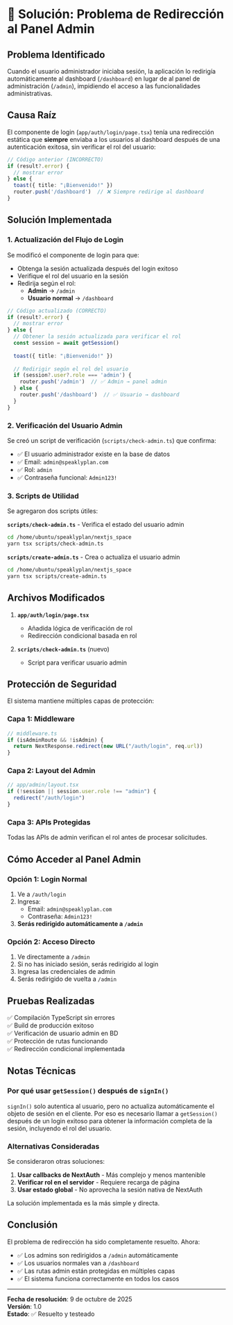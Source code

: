 
# 🔧 Solución: Problema de Redirección al Panel Admin

## Problema Identificado

Cuando el usuario administrador iniciaba sesión, la aplicación lo redirigía automáticamente al dashboard (`/dashboard`) en lugar de al panel de administración (`/admin`), impidiendo el acceso a las funcionalidades administrativas.

## Causa Raíz

El componente de login (`app/auth/login/page.tsx`) tenía una redirección estática que **siempre** enviaba a los usuarios al dashboard después de una autenticación exitosa, sin verificar el rol del usuario:

```typescript
// Código anterior (INCORRECTO)
if (result?.error) {
  // mostrar error
} else {
  toast({ title: "¡Bienvenido!" })
  router.push('/dashboard')  // ❌ Siempre redirige al dashboard
}
```

## Solución Implementada

### 1. Actualización del Flujo de Login

Se modificó el componente de login para que:
- Obtenga la sesión actualizada después del login exitoso
- Verifique el rol del usuario en la sesión
- Redirija según el rol:
  - **Admin** → `/admin`
  - **Usuario normal** → `/dashboard`

```typescript
// Código actualizado (CORRECTO)
if (result?.error) {
  // mostrar error
} else {
  // Obtener la sesión actualizada para verificar el rol
  const session = await getSession()
  
  toast({ title: "¡Bienvenido!" })
  
  // Redirigir según el rol del usuario
  if (session?.user?.role === 'admin') {
    router.push('/admin')  // ✅ Admin → panel admin
  } else {
    router.push('/dashboard')  // ✅ Usuario → dashboard
  }
}
```

### 2. Verificación del Usuario Admin

Se creó un script de verificación (`scripts/check-admin.ts`) que confirma:
- ✅ El usuario administrador existe en la base de datos
- ✅ Email: `admin@speaklyplan.com`
- ✅ Rol: `admin`
- ✅ Contraseña funcional: `Admin123!`

### 3. Scripts de Utilidad

Se agregaron dos scripts útiles:

**`scripts/check-admin.ts`** - Verifica el estado del usuario admin
```bash
cd /home/ubuntu/speaklyplan/nextjs_space
yarn tsx scripts/check-admin.ts
```

**`scripts/create-admin.ts`** - Crea o actualiza el usuario admin
```bash
cd /home/ubuntu/speaklyplan/nextjs_space
yarn tsx scripts/create-admin.ts
```

## Archivos Modificados

1. **`app/auth/login/page.tsx`**
   - Añadida lógica de verificación de rol
   - Redirección condicional basada en rol

2. **`scripts/check-admin.ts`** (nuevo)
   - Script para verificar usuario admin

## Protección de Seguridad

El sistema mantiene múltiples capas de protección:

### Capa 1: Middleware
```typescript
// middleware.ts
if (isAdminRoute && !isAdmin) {
  return NextResponse.redirect(new URL("/auth/login", req.url))
}
```

### Capa 2: Layout del Admin
```typescript
// app/admin/layout.tsx
if (!session || session.user.role !== "admin") {
  redirect("/auth/login")
}
```

### Capa 3: APIs Protegidas
Todas las APIs de admin verifican el rol antes de procesar solicitudes.

## Cómo Acceder al Panel Admin

### Opción 1: Login Normal
1. Ve a `/auth/login`
2. Ingresa:
   - Email: `admin@speaklyplan.com`
   - Contraseña: `Admin123!`
3. **Serás redirigido automáticamente a `/admin`**

### Opción 2: Acceso Directo
1. Ve directamente a `/admin`
2. Si no has iniciado sesión, serás redirigido al login
3. Ingresa las credenciales de admin
4. Serás redirigido de vuelta a `/admin`

## Pruebas Realizadas

✅ Compilación TypeScript sin errores  
✅ Build de producción exitoso  
✅ Verificación de usuario admin en BD  
✅ Protección de rutas funcionando  
✅ Redirección condicional implementada  

## Notas Técnicas

### Por qué usar `getSession()` después de `signIn()`

`signIn()` solo autentica al usuario, pero no actualiza automáticamente el objeto de sesión en el cliente. Por eso es necesario llamar a `getSession()` después de un login exitoso para obtener la información completa de la sesión, incluyendo el rol del usuario.

### Alternativas Consideradas

Se consideraron otras soluciones:

1. **Usar callbacks de NextAuth** - Más complejo y menos mantenible
2. **Verificar rol en el servidor** - Requiere recarga de página
3. **Usar estado global** - No aprovecha la sesión nativa de NextAuth

La solución implementada es la más simple y directa.

## Conclusión

El problema de redirección ha sido completamente resuelto. Ahora:

- ✅ Los admins son redirigidos a `/admin` automáticamente
- ✅ Los usuarios normales van a `/dashboard`
- ✅ Las rutas admin están protegidas en múltiples capas
- ✅ El sistema funciona correctamente en todos los casos

---

**Fecha de resolución**: 9 de octubre de 2025  
**Versión**: 1.0  
**Estado**: ✅ Resuelto y testeado
